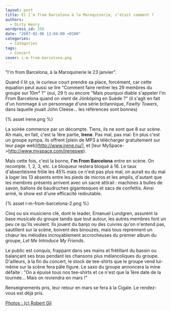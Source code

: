 ```yaml
---
layout: post
title: Et I'm from Barcelona à la Maroquinerie, c'était comment ?
authors:
  - Dirty Henry
wordpress_id: 356
date: "2007-02-06 13:04:00 +0100"
categories:
  - Catégories
tags:
  - Concert
cover: i-m-from-barcelona.png
---
```


"I'm from Barcelona, à la Maroquinerie le 23 janvier".

Quand il lit ça, le curieux court prendre sa place, forcément, car cette
équation peut aussi se lire "Comment faire rentrer les 29 membres du groupe sur
10m² ?" (oui, 29 !) ou encore "Mais pourquoi diable s'appeler I'm From Barcelona
quand on vient de Jönköping en Suède ?" (il s'agit en fait d'un hommage à un
personnage d'une série britannique, _Fawlty Towers_, dans laquelle jouait John
Cleese… les références sont bonnes)

{% asset irene.png %}

La soirée commence par un décompte. Tiens, ils ne sont que 8 sur scène. Ah mais,
en fait, c'est la 1ère partie, **Irene**. Pas mal, pas mal. En plus c'est un
groupe sympa, ils offrent [plein de MP3 à télécharger gratuitement sur leur page
web](http://www.irene.nu/], et [leur MySpace->http://www.myspace.com/ireneswe).

Mais cette fois, c'est la bonne, **I'm From Barcelona** entre en scène. On
recompte. 1, 2, 3, etc. Le bloqueur restera bloqué à 16. Le taux d'absentéisme
frôle les 45% mais ce n'est pas plus mal, on aurait eu du mal à loger les 13
absents entre les pieds de micros et les amplis, d'autant que les membres
présents arrivent avec un sacré attirail : machines à bulles de savon, ballons
de baudruches gigantesques et sacs de confettis. Ainsi armé, le show est d'une
efficacité redoutable.

{% asset i-m-from-barcelona-2.png %}

Cinq ou six musiciens clé, dont le leader, Emanuel Lundgren, assurent la base
musicale du groupe tandis que tout autour, les autres membres font un peu ce
qu'ils veulent. Ils jouent du banjo ou des cuivres qu'on n'entend pas,
sautillent sur la scène, boivent des binouzes, mais tous reprennent un chœur les
mélodies incroyablement accrocheuses du premier album du groupe, _Let Me
Introduce My Friends_.

Le public est conquis, frappant dans ses mains et frétillant du bassin ou
balançant ses bras pendant les chansons plus mélancoliques du groupe.
D'ailleurs, à la fin du concert, le stock de tee-shirts que le groupe vend
lui-même sur la scène fera pâle figure. Le saxo du groupe annoncera la mine
défaite : "On a épuisé tous nos tee-shirts et ce n'est que la 1ère date de la
tournée… Mais on reviendra en mars !"

Renseignements pris, leur retour en mars se fera à la Cigale. Le rendez-vous est
déjà pris.

[Photos : (c) Robert Gil](http://www.photosconcerts.com/)
